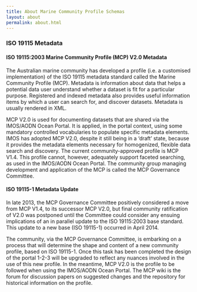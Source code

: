 ```yaml
---
title: About Marine Community Profile Schemas
layout: about
permalink: about.html
---
```



### ISO 19115 Metadata

#### ISO 19115:2003 Marine Community Profile (MCP) V2.0 Metadata

The Australian marine community has developed a profile (i.e. a customised implementation) of the ISO 19115 metadata standard called the Marine Community Profile (MCP). Metadata is information about data that helps a potential data user understand whether a dataset is fit for a particular purpose. Registered and indexed metadata also provides useful information items by which a user can search for, and discover datasets. Metadata is usually rendered in XML.

MCP V2.0 is used for documenting datasets that are shared via the IMOS/AODN Ocean Portal. It is applied, in the portal context, using some mandatory controlled vocabularies to populate specific metadata elements. IMOS has adopted MCP V2.0, despite it still being in a ‘draft’ state, because it provides the metadata elements necessary for homogenized, flexible data search and discovery. The current community-approved profile is MCP V1.4. This profile cannot, however, adequately support faceted searching, as used in the IMOS/AODN Ocean Portal. The community group managing development and application of the MCP is called the MCP Governance Committee.

#### ISO 19115-1 Metadata Update

In late 2013, the MCP Governance Committee positively considered a move from MCP V1.4, to its successor MCP V2.0, but final community ratification of V2.0 was postponed until the Committee could consider any ensuing implications of an in parallel update to the ISO 19115:2003 base standard. This update to a new base (ISO 19115-1) occurred in April 2014.

The community, via the MCP Governance Committee, is embarking on a process that will determine the shape and content of a new community profile, based on ISO 19115-1. Once this task has been completed the design of the portal 1-2-3 will be upgraded to reflect any nuances involved in the use of this new profile. In the meantime, MCP V2.0 is the profile to be followed when using the IMOS/AODN Ocean Portal. The MCP wiki is the forum for discussion papers on suggested changes and the repository for historical information on the profile.


